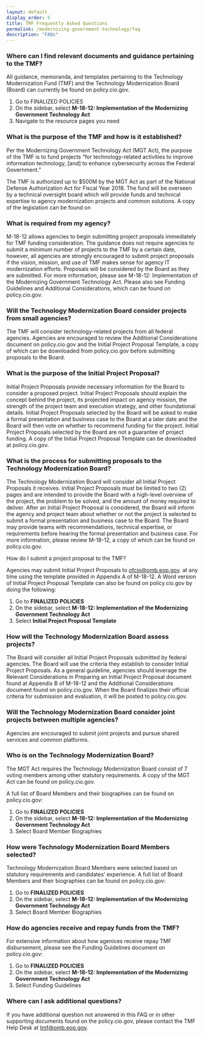 ```yaml
---
layout: default
display_order: 5
title: TMF Frequently Asked Questions
permalink: /modernizing-government-technology/faq
description: "FAQs"
--- 
```


### Where can I find relevant documents and guidance pertaining to the TMF? ### 

All guidance, memoranda, and templates pertaining to the Technology Modernization Fund (TMF) and the Technology Modernization Board (Board) can currently be found on policy.cio.gov.
<ol>
<li>Go to FINALIZED POLICIES</li>
<li>On the sidebar, select <b>M-18-12: Implementation of the Modernizing Government Technology Act</b></li>
<li>Navigate to the resource pages you need</li>

</ol>

### What is the purpose of the TMF and how is it established? ###

Per the Modernizing Government Technology Act (MGT Act), the purpose of the TMF is to fund projects “for technology-related activities to improve information technology, [and] to enhance cybersecurity across the Federal Government.”  

The TMF is authorized up to $500M by the MGT Act as part of the National Defense Authorization Act for Fiscal Year 2018. The fund will be overseen by a technical oversight board which will provide funds and technical expertise to agency modernization projects and common solutions. A copy of the legislation can be found on 

### What is required from my agency? ###

M-18-12 allows agencies to begin submitting project proposals immediately for TMF funding consideration. The guidance does not require agencies to submit a minimum number of projects to the TMF by a certain date, however, all agencies are strongly encouraged to submit project proposals if the vision, mission, and use of TMF makes sense for agency IT modernization efforts. Proposals will be considered by the Board as they are submitted. For more information, please see M-18-12: Implementation of the Modernizing Government Technology Act. Please also see Funding Guidelines and Additional Considerations, which can be found on policy.cio.gov. 

### Will the Technology Modernization Board consider projects from small agencies? ###

The TMF will consider technology-related projects from all federal agencies. Agencies are encouraged to review the Additional Considerations document on policy.cio.gov and the Initial Project Proposal Template, a copy of which can be downloaded from policy.cio.gov before submitting proposals to the Board.

### What is the purpose of the Initial Project Proposal? ###

Initial Project Proposals provide necessary information for the Board to consider a proposed project. Initial Project Proposals should explain the concept behind the project, its projected impact on agency mission, the strength of the project team and execution strategy, and other foundational details. Initial Project Proposals selected by the Board will be asked to make a formal presentation and business case to the Board at a later date and the Board will then vote on whether to recommend funding for the project. Initial Project Proposals selected by the Board are not a guarantee of project funding. A copy of the Initial Project Proposal Template can be downloaded at policy.cio.gov.


### What is the process for submitting proposals to the Technology Modernization Board? ###

The Technology Modernization Board will consider all Initial Project Proposals it receives. Initial Project Proposals must be limited to two (2) pages and are intended to provide the Board with a high-level overview of the project, the problem to be solved, and the amount of money required to deliver. After an Initial Project Proposal is considered, the Board will inform the agency and project team about whether or not the project is selected to submit a formal presentation and business case to the Board. The Board may provide teams with recommendations, technical expertise, or requirements before hearing the formal presentation and business case. For more information, please review M-18-12, a copy of which can be found on policy.cio.gov.

How do I submit a project proposal to the TMF?

Agencies may submit Initial Project Proposals to <a href="mailto:ofcio@omb.eop.gov">ofcio@omb.eop.gov.</a> at any time using the template provided in Appendix A of M-18-12. A Word version of Initial Project Proposal Template can also be found on policy.cio.gov by doing the following:

<ol>
<li> Go to <b>FINALIZED POLICIES</b> </li>
<li> On the sidebar, select <b>M-18-12: Implementation of the Modernizing Government Technology Act</b></li>
<li> Select <b> Initial Project Proposal Template</b></li>

</ol>

### How will the Technology Modernization Board assess projects? ###

The Board will consider all Initial Project Proposals submitted by federal agencies. The Board will use the criteria they establish to consider Initial Project Proposals. As a general guideline, agencies should leverage the Relevant Considerations in Preparing an Initial Project Proposal document found at Appendix B of M-18-12 and the Additional Considerations document found on policy.cio.gov. When the Board finalizes their official criteria for submission and evaluation, it will be posted to policy.cio.gov. 


### Will the Technology Modernization Board consider joint projects between multiple agencies? ###

Agencies are encouraged to submit joint projects and pursue shared services and common platforms.

### Who is on the Technology Modernization Board? ###

The MGT Act requires the Technology Modernization Board consist of 7 voting members among other statutory requirements. A copy of the MGT Act can be found on policy.cio.gov. 

A full list of Board Members and their biographies can be found on policy.cio.gov:

<ol>
<li>Go to <b>FINALIZED POLICIES</b></li>
<li>On the sidebar, select <b>M-18-12: Implementation of the Modernizing Government Technology Act</b></li>
<li>Select Board Member Biographies</li>
</ol>

### How were Technology Modernization Board Members selected? ###

Technology Modernization Board Members were selected based on statutory requirements and candidates’ experience. A full list of Board Members and their biographies can be found on policy.cio.gov:

<ol>
<li>Go to <b>FINALIZED POLICIES</b></li>
<li>On the sidebar, select <b>M-18-12: Implementation of the Modernizing Government Technology Act</b></li>
<li>Select Board Member Biographies</li>
</ol>

### How do agencies receive and repay funds from the TMF? ###

For extensive information about how agenices receive repay TMF disbursement, please see the Funding Guidelines document on policy.cio.gov:
<ol>
<li>Go to <b>FINALIZED POLICIES</b></li>
<li>On the sidebar, select <b>M-18-12: Implementation of the Modernizing Government Technology Act</b></li>
<li>Select Funding Guidelines</li>
</ol>

### Where can I ask additional questions? ###

If you have additional question not answered in this FAQ or in other supporting documents found on the policy.cio.gov, please contact the TMF Help Desk at <a href="mailto:tmf@omb.eop.gov">tmf@omb.eop.gov.</a> 


